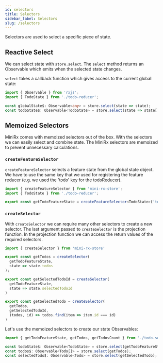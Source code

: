 ```yaml
---
id: selectors
title: Selectors
sidebar_label: Selectors
slug: /selectors
---
```


Selectors are used to select a specific piece of state.

## Reactive Select

We can select state with `store.select`. The `select` method returns an Observable which emits when the selected state changes.

`select` takes a callback function which gives access to the current global state:
```ts
import { Observable } from 'rxjs';
import { TodoState } from './todo-reducer';

const globalState$: Observable<any> = store.select(state => state);
const todoState$: Observable<TodoState> = store.select(state => state['todo']);
```

## Memoized Selectors

MiniRx comes with memoized selectors out of the box. With the selectors we can easily select and combine state. The MiniRx selectors are memoized to prevent unnecessary calculations.

### `createFeatureSelector`
`createFeatureSelector` selects a feature state from the global state object.
We have to use the same key that we used for registering the feature reducer (e.g. we used the 'todo' key for the todoReducer).
```ts title="todo-selectors.ts"
import { createFeatureSelector } from 'mini-rx-store';
import { TodoState } from './todo-reducer';

export const getTodoFeatureState = createFeatureSelector<TodoState>('todo');
```

### `createSelector`
With `createSelector` we can require many other selectors to create a new selector.
The last argument passed to `createSelector` is the projection function.
In the projection function we can access the return values of the required selectors.

```ts title="todo-selectors.ts"
import { createSelector } from 'mini-rx-store'

export const getTodos = createSelector(
  getTodoFeatureState,
  state => state.todos
);

export const getSelectedTodoId = createSelector(
  getTodoFeatureState,
  state => state.selectedTodoId
)

export const getSelectedTodo = createSelector(
  getTodos,
  getSelectedTodoId,
  (todos, id) => todos.find(item => item.id === id)
)
```
Let's use the memoized selectors to create our state Observables:
```ts
import { getTodoFeatureState, getTodos, getTodosCount } from './todo-selectors';

const todoState$: Observable<TodoState> = store.select(getTodoFeatureState);
const todos$: Observable<Todo[]> = store.select(getTodos);
const selectedTodo$: Observable<Todo> = store.select(getSelectedTodo);
```
